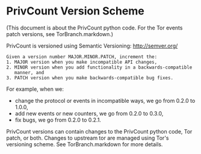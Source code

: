 # PrivCount Version Scheme

(This document is about the PrivCount python code. For the Tor events patch
versions, see TorBranch.markdown.)

PrivCount is versioned using Semantic Versioning: http://semver.org/

    Given a version number MAJOR.MINOR.PATCH, increment the:
    1. MAJOR version when you make incompatible API changes,
    2. MINOR version when you add functionality in a backwards-compatible
       manner, and
    3. PATCH version when you make backwards-compatible bug fixes.

For example, when we:
* change the protocol or events in incompatible ways, we go from 0.2.0 to
  1.0.0,
* add new events or new counters, we go from 0.2.0 to 0.3.0,
* fix bugs, we go from 0.2.0 to 0.2.1.

PrivCount versions can contain changes to the PrivCount python code, Tor patch,
or both. Changes to upstream tor are managed using Tor's versioning scheme.
See TorBranch.markdown for more details.
